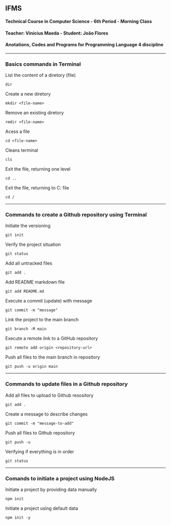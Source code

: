 ## IFMS

#### Technical Course in Computer Science - 6th Period - Morning Class

#### Teacher: Vinícius Maeda - Student: João Flores

#### Anotations, Codes and Programs for Programming Language 4 discipline

---

### Basics commands in Terminal

List the content of a diretory (file)

```
dir
```

Create a new diretory

```
mkdir <file-name>
```

Remove an existing diretory

```
rmdir <file-name>
```

Acess a file

```
cd <file-name>
```

Cleans terminal

```
cls
```

Exit the file, returning one level

```
cd ..
```

Exit the file, returning to C: file

```
cd /
```

---

### Commands to create a Github repository using Terminal

Initiate the versioning

```
git init
```

Verify the project situation 

```
git status 
```

Add all untracked files

```
git add . 
```

Add README markdown file

```
git add README.md
```

Execute a commit (update) with message

```
git commit -m "message"
```

Link the project to the main branch

```
git branch -M main
```

Execute a remote link to a GitHub repository

```
git remote add origin <repository-url>
```

Push all files to the main branch in repository

```
git push -u origin main
```

---

### Commands to update files in a Github repository

Add all files to upload to Github resository

```
git add .
```

Create a message to describe changes

```
git commit -m "message-to-add"
```

Push all files to Github repository

```
git push -u
```

Verifying if everything is in order

```
git status
```

---

### Comands to initiate a project using NodeJS

Initiate a project by providing data manually

```
npm init
```

Initiate a project using default data

```
npm init -y
```